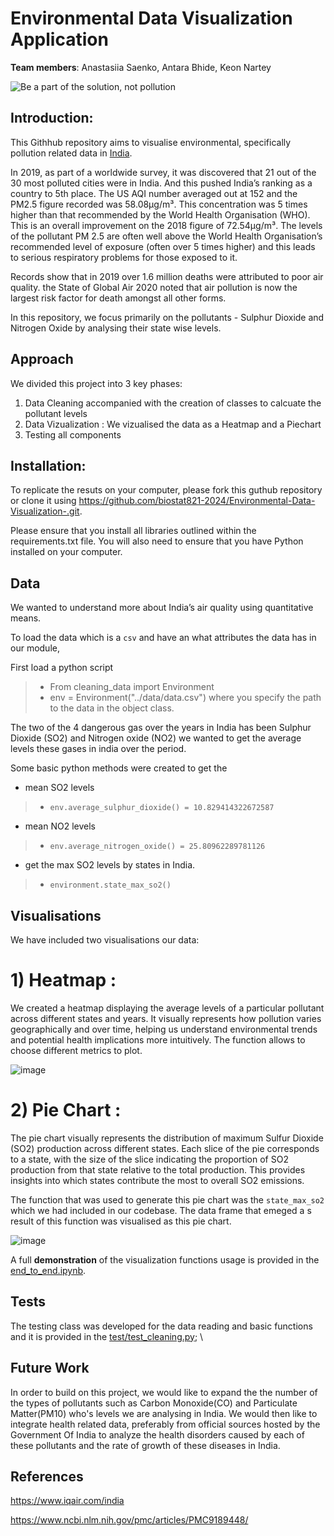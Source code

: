 # Environmental Data Visualization Application

**Team members**: Anastasiia Saenko, Antara Bhide, Keon Nartey

![Be a part of the solution, not pollution](https://github.com/biostat821-2024/Environmental-Data-Visualization-/assets/125210401/61319e61-968c-4981-aaa8-6102daaee9e2)

## Introduction:
This Githhub repository aims to visualise environmental, specifically pollution related data in [India](https://www.nytimes.com/2017/02/14/world/asia/indias-air-pollution-rivals-china-as-worlds-deadliest.html?_r=0).  

In 2019, as part of a worldwide survey, it was discovered that 21 out of the 30 most polluted cities were in India. And this pushed India’s ranking as a country to 5th place. The US AQI number averaged out at 152 and the PM2.5 figure recorded was 58.08µg/m³. This concentration was 5 times higher than that recommended by the World Health Organisation (WHO). This is an overall improvement on the 2018 figure of 72.54µg/m³. The levels of the pollutant PM 2.5 are often well above the World Health Organisation’s recommended level of exposure (often over 5 times higher) and this leads to serious respiratory problems for those exposed to it. 

Records show that in 2019 over 1.6 million deaths were attributed to poor air quality. the State of Global Air 2020 noted that air pollution is now the largest risk factor for death amongst all other forms.

In this repository, we focus primarily on the pollutants - Sulphur Dioxide and Nitrogen Oxide by analysing their state wise levels. 

## Approach
We divided this project into 3 key phases:
1. Data Cleaning accompanied with the creation of classes to calcuate the pollutant levels
2. Data Vizualization : We vizualised the data as a Heatmap and a Piechart
3. Testing all components

## Installation:
To replicate the resuts on your computer, please fork this guthub repository or clone it using https://github.com/biostat821-2024/Environmental-Data-Visualization-.git.

Please ensure that you install all libraries outlined within the requirements.txt file. You will also need to ensure that you have Python installed on your computer. 


## Data 

We wanted to understand more about India’s air quality using quantitative means.

To load the data which is a `csv` and have an what attributes the data has in our module,

First load a python script

> -  From cleaning_data import Environment
> - env = Environment("../data/data.csv") where you specify the path to the data in the object class.

The two of the 4 dangerous gas over the years in India has been Sulphur Dioxide (SO2) and Nitrogen oxide (NO2) we wanted to get the average levels these gases in india over the period.

Some basic python methods were created to get the 
- mean SO2 levels 
> - `env.average_sulphur_dioxide() = 10.829414322672587`

- mean NO2 levels 
> - `env.average_nitrogen_oxide() = 25.80962289781126`

- get the max SO2 levels by states in India.
> - `environment.state_max_so2()`

## Visualisations

We have included two visualisations our data:

# 1)  Heatmap : 

We created a heatmap  displaying the average levels of a particular pollutant across different states and years. It visually represents how pollution varies geographically and over time, helping us understand environmental trends and potential health implications more
intuitively. The function allows to choose different metrics to plot. 

![image](https://github.com/biostat821-2024/Environmental-Data-Visualization-/assets/54864655/5139155d-dd0f-4867-b5b7-537083f47ffe)


  # 2)  Pie Chart :

The pie chart visually represents the distribution of maximum Sulfur Dioxide (SO2) production across different states. Each slice of the pie corresponds to a state, with the size of the slice indicating the proportion of SO2 production from that state relative to the total production. This provides insights into which states contribute the most to overall SO2 emissions.

The function that was used to generate this pie chart was the `state_max_so2` which we had included in our codebase. The data frame that emeged a s result of this function was visualised as this pie chart. 

![image](https://github.com/biostat821-2024/Environmental-Data-Visualization-/assets/54864655/79d78e65-574a-4936-9444-54dbf861d57f)


A full **demonstration** of the visualization functions usage is provided in the [end_to_end.ipynb](src/end_to_end.ipynb). 

## Tests 

The testing class was developed for the data reading and basic functions and it is provided in the [test/test_cleaning.py](tests/test_cleaning.py); \

## Future Work
In order to build on this project, we would like to expand the the number of the types of pollutants such as Carbon Monoxide(CO) and Particulate Matter(PM10) who's levels we are analysing in India. We would then like to integrate health related data, preferably from official sources hosted by the Government Of India  to analyze the health disorders caused by each of these pollutants and the rate of growth of these diseases in India. 

## References

https://www.iqair.com/india

https://www.ncbi.nlm.nih.gov/pmc/articles/PMC9189448/




